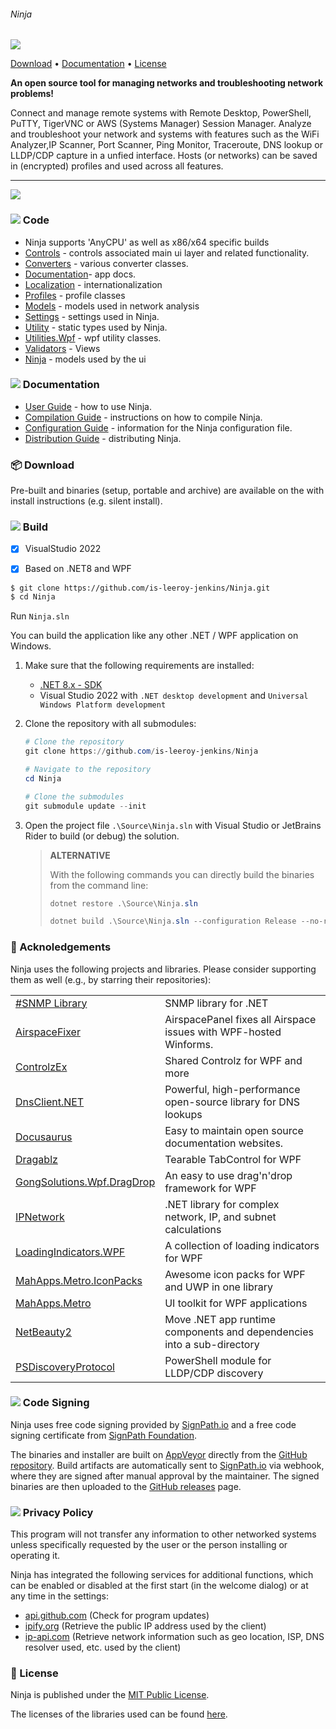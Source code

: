 ######  Ninja
![](https://github.com/is-leeroy-jenkins/Ninja/blob/master/Ninja/Resources/GitHubImages/ProjectTemplate.png)

<div align="left">
  <p>
    <a href="https://github.com/is-leeroy-jenkins/Ninja/blob/master/Ninja/Resources/Github/Compilation.md">Download</a> •  <a href="https://github.com/is-leeroy-jenkins/Ninja/tree/master?tab=readme-ov-file#--documentation">Documentation</a> • <a href="https://github.com/is-leeroy-jenkins/Ninja/blob/master/Ninja.Documentation/Licenses/Ninja.txt">License</a>
  </p>
  <p>
    <b>An open source tool for managing networks and troubleshooting network problems!</b>
  </p>
  <p align="left">
    Connect and manage remote systems with Remote Desktop, PowerShell, PuTTY, TigerVNC or AWS (Systems Manager) Session Manager. Analyze and troubleshoot your network and systems with features such as the WiFi Analyzer,IP Scanner, Port Scanner, Ping Monitor, Traceroute, DNS lookup or LLDP/CDP capture in a unfied interface. Hosts (or networks) can be saved in (encrypted) profiles and used across all features.  

</div>

___

![](https://github.com/is-leeroy-jenkins/Ninja/blob/master/Ninja/Resources/GitHubImages/NetworkNinja.gif)

### ![](https://github.com/is-leeroy-jenkins/Ninja/blob/master/Ninja/Resources/GitHubImages/csharp.png)  Code

- Ninja supports 'AnyCPU' as well as x86/x64 specific builds
- [Controls](https://github.com/is-leeroy-jenkins/Ninja/tree/master/Ninja.Controls) - controls associated main ui layer and related functionality.
- [Converters](https://github.com/is-leeroy-jenkins/Ninja/tree/master/Ninja.Converters) - various converter classes.
- [Documentation](https://github.com/is-leeroy-jenkins/Ninja/tree/master/Ninja.Documentation)- app docs.
- [Localization](https://github.com/is-leeroy-jenkins/Ninja/tree/master/Ninja.Localization) - internationalization
- [Profiles](https://github.com/is-leeroy-jenkins/Ninja/tree/master/Ninja.Profiles) - profile classes
- [Models](https://github.com/is-leeroy-jenkins/Ninja/tree/master/Ninja.Models) - models used in network analysis
- [Settings](https://github.com/is-leeroy-jenkins/Ninja/tree/master/Ninja.Settings) - settings used in Ninja.
- [Utility](https://github.com/is-leeroy-jenkins/Ninja/tree/master/Ninja.Utilities) - static types used by Ninja.
- [Utilities.Wpf](https://github.com/is-leeroy-jenkins/Ninja/tree/master/Ninja.Utilities.WPF) - wpf utility classes.
- [Validators](https://github.com/is-leeroy-jenkins/Ninja/tree/master/UI/Views) - Views
- [Ninja](https://github.com/is-leeroy-jenkins/Ninja/tree/master/UI/ViewModels) - models used by the ui


### ![](https://github.com/is-leeroy-jenkins/Ninja/blob/master/Ninja/Resources/GitHubImages/documentation.png)  Documentation

- [User Guide](https://github.com/is-leeroy-jenkins/Ninja/blob/master/Ninja/Resources/Github/Users.md) - how to use Ninja.
- [Compilation Guide](https://github.com/is-leeroy-jenkins/Ninja/blob/master/Ninja/Resources/Github/Compilation.md) - instructions on how to compile Ninja.
- [Configuration Guide](https://github.com/is-leeroy-jenkins/Ninja/blob/master/Ninja/Resources/Github/Configuration.md) - information for the Ninja configuration file. 
- [Distribution Guide](https://github.com/is-leeroy-jenkins/Ninja/blob/master/Ninja/Resources/Github/Distribution.md) -  distributing Ninja.


### 📦 Download

Pre-built and binaries (setup, portable and archive) are available on the with install instructions (e.g. silent install). 




### ![](https://github.com/is-leeroy-jenkins/Ninja/blob/master/Ninja/Resources/GitHubImages/tools.png) Build

- [x] VisualStudio 2022
- [x] Based on .NET8 and WPF


```bash
$ git clone https://github.com/is-leeroy-jenkins/Ninja.git
$ cd Ninja
```
Run `Ninja.sln`


You can build the application like any other .NET / WPF application on Windows.

1. Make sure that the following requirements are installed:

   - [.NET 8.x - SDK](https://dotnet.microsoft.com/download/dotnet/8.0)
   - Visual Studio 2022 with `.NET desktop development` and `Universal Windows Platform development`

2. Clone the repository with all submodules:

   ```PowerShell
   # Clone the repository
   git clone https://github.com/is-leeroy-jenkins/Ninja

   # Navigate to the repository
   cd Ninja

   # Clone the submodules
   git submodule update --init
   ```

3. Open the project file `.\Source\Ninja.sln` with Visual Studio or JetBrains Rider to build (or debug)
   the solution.

   > **ALTERNATIVE**
   >
   > With the following commands you can directly build the binaries from the command line:
   >
   > ```PowerShell
   > dotnet restore .\Source\Ninja.sln
   >
   > dotnet build .\Source\Ninja.sln --configuration Release --no-restore
   > ```



### 🙏 Acknoledgements

Ninja uses the following projects and libraries. Please consider supporting them as well (e.g., by starring their repositories):

|                                                                               |                                                                        |
| ----------------------------------------------------------------------------- | ---------------------------------------------------------------------- |
| [#SNMP Library](https://github.com/lextudio/sharpsnmplib)                     | SNMP library for .NET                                                  |
| [AirspaceFixer](https://github.com/chris84948/AirspaceFixer)                  | AirspacePanel fixes all Airspace issues with WPF-hosted Winforms.      |
| [ControlzEx](https://github.com/ControlzEx/ControlzEx)                        | Shared Controlz for WPF and more                                       |
| [DnsClient.NET](https://github.com/MichaCo/DnsClient.NET)                     | Powerful, high-performance open-source library for DNS lookups         |
| [Docusaurus](https://docusaurus.io/)                                          | Easy to maintain open source documentation websites.                   |
| [Dragablz](https://dragablz.net/)                                             | Tearable TabControl for WPF                                            |
| [GongSolutions.Wpf.DragDrop](https://github.com/punker76/gong-wpf-dragdrop)   | An easy to use drag'n'drop framework for WPF                           |
| [IPNetwork](https://github.com/lduchosal/ipnetwork)                           | .NET library for complex network, IP, and subnet calculations          |
| [LoadingIndicators.WPF](https://github.com/zeluisping/LoadingIndicators.WPF)  | A collection of loading indicators for WPF                             |
| [MahApps.Metro.IconPacks](https://github.com/MahApps/MahApps.Metro.IconPacks) | Awesome icon packs for WPF and UWP in one library                      |
| [MahApps.Metro](https://mahapps.com/)                                         | UI toolkit for WPF applications                                        |
| [NetBeauty2](https://github.com/nulastudio/NetBeauty2)                        | Move .NET app runtime components and dependencies into a sub-directory |
| [PSDiscoveryProtocol](https://github.com/lahell/PSDiscoveryProtocol)          | PowerShell module for LLDP/CDP discovery                               |

### ![](https://github.com/is-leeroy-jenkins/Ninja/blob/master/Ninja/Resources/GitHubImages/signature.png)  Code Signing 

Ninja uses free code signing provided by [SignPath.io](https://signpath.io/) and a free code signing certificate
from [SignPath Foundation](https://signpath.org/).

The binaries and installer are built on [AppVeyor](https://ci.appveyor.com/project/is-leeroy-jenkins/networkmanager) directly from the [GitHub repository](https://github.com/is-leeroy-jenkins/Ninja/blob/main/appveyor.yml).
Build artifacts are automatically sent to [SignPath.io](https://signpath.io/) via webhook, where they are signed after manual approval by the maintainer.
The signed binaries are then uploaded to the [GitHub releases](https://github.com/is-leeroy-jenkins/Ninja/releases) page.


### ![](https://github.com/is-leeroy-jenkins/Ninja/blob/master/Ninja/Resources/GitHubImages/training.png) Privacy Policy

This program will not transfer any information to other networked systems unless specifically requested by the user or the person installing or operating it.

Ninja has integrated the following services for additional functions, which can be enabled or disabled at the first start (in the welcome dialog) or at any time in the settings:

- [api.github.com](https://docs.github.com/en/site-policy/privacy-policies/github-general-privacy-statement) (Check for program updates)
- [ipify.org](https://www.ipify.org/) (Retrieve the public IP address used by the client)
- [ip-api.com](https://ip-api.com/docs/legal) (Retrieve network information such as geo location, ISP, DNS resolver used, etc. used by the client)

### 📝 License

Ninja is published under the [MIT Public License](https://github.com/is-leeroy-jenkins/Ninja/blob/master/Ninja.Documentation/Licenses/Ninja.txt).

The licenses of the libraries used can be found [here](https://github.com/is-leeroy-jenkins/Ninja/blob/master/Ninja.Documentation/Licenses).
